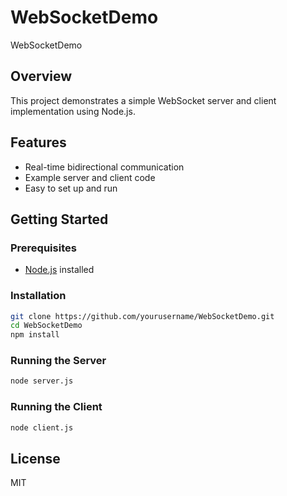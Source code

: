 # WebSocketDemo

WebSocketDemo

## Overview

This project demonstrates a simple WebSocket server and client implementation using Node.js.

## Features

- Real-time bidirectional communication
- Example server and client code
- Easy to set up and run

## Getting Started

### Prerequisites

- [Node.js](https://nodejs.org/) installed

### Installation

```bash
git clone https://github.com/yourusername/WebSocketDemo.git
cd WebSocketDemo
npm install
```

### Running the Server

```bash
node server.js
```

### Running the Client

```bash
node client.js
```

## License

MIT
